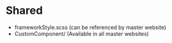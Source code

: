 # Shared
* frameworkStyle.scss (can be referenced by master website)
* CustomComponent/ (Available in all master websites)